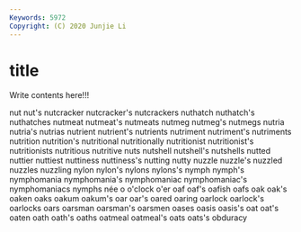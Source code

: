 ```yaml
---
Keywords: 5972
Copyright: (C) 2020 Junjie Li
---
```


# title

Write contents here!!!

nut 
nut's 
nutcracker
nutcracker's 
nutcrackers 
nuthatch 
nuthatch's 
nuthatches 
nutmeat 
nutmeat's 
nutmeats 
nutmeg 
nutmeg's
nutmegs 
nutria 
nutria's 
nutrias 
nutrient 
nutrient's 
nutrients 
nutriment 
nutriment's 
nutriments
nutrition 
nutrition's 
nutritional 
nutritionally 
nutritionist 
nutritionist's 
nutritionists 
nutritious 
nutritive 
nuts
nutshell 
nutshell's 
nutshells 
nutted 
nuttier 
nuttiest 
nuttiness 
nuttiness's 
nutting 
nutty
nuzzle 
nuzzle's 
nuzzled 
nuzzles 
nuzzling 
nylon 
nylon's 
nylons 
nylons's 
nymph
nymph's 
nymphomania 
nymphomania's 
nymphomaniac 
nymphomaniac's 
nymphomaniacs 
nymphs 
née 
o 
o'clock
o'er 
oaf 
oaf's 
oafish 
oafs 
oak 
oak's 
oaken 
oaks 
oakum
oakum's 
oar 
oar's 
oared 
oaring 
oarlock 
oarlock's 
oarlocks 
oars 
oarsman
oarsman's 
oarsmen 
oases 
oasis 
oasis's 
oat 
oat's 
oaten 
oath 
oath's
oaths 
oatmeal 
oatmeal's 
oats 
oats's 
obduracy 
